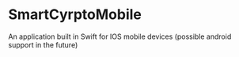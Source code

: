 # SmartCyrptoMobile
An application built in Swift for IOS mobile devices (possible android support in the future)
